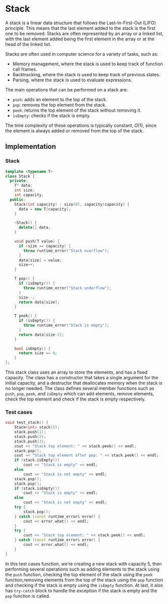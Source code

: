 # Stack

A stack is a linear data structure that follows the Last-In-First-Out (LIFO) principle. This means that the last element added to the stack is the first one to be removed. Stacks are often represented by an array or a linked list, with the last element added being the first element in the array or at the head of the linked list.

Stacks are often used in computer science for a variety of tasks, such as:

- Memory management, where the stack is used to keep track of function call frames.
- Backtracking, where the stack is used to keep track of previous states.
- Parsing, where the stack is used to evaluate expressions.

The main operations that can be performed on a stack are:

- `push`: adds an element to the top of the stack.
- `pop`: removes the top element from the stack.
- `peek`: returns the top element of the stack without removing it.
- `isEmpty`: checks if the stack is empty.

The time complexity of these operations is typically constant, $O(1)$, since the element is always added or removed from the top of the stack.

## Implementation

### Stack

```cpp
template <typename T>
class Stack {
  private:
    T* data;
    int size;
    int capacity;
  public:
    Stack(int capacity) : size(0), capacity(capacity) {
      data = new T[capacity];
    }

    ~Stack() {
      delete[] data;
    }

    void push(T value) {
      if (size == capacity) {
        throw runtime_error("Stack overflow");
      }
      data[size] = value;
      size++;
    }

    T pop() {
      if (isEmpty()) {
        throw runtime_error("Stack underflow");
      }
      size--;
      return data[size];
    }

    T peek() {
      if (isEmpty()) {
        throw runtime_error("Stack is empty");
      }
      return data[size-1];
    }

    bool isEmpty() {
      return size == 0;
    }
};
```

This stack class uses an array to store the elements, and has a fixed capacity. The class has a constructor that takes a single argument for the initial capacity, and a destructor that deallocates memory when the stack is no longer needed.
The class defines several member functions such as `push`, `pop`, `peek`, and `isEmpty` which can add elements, remove elements, check the top element and check if the stack is empty respectively.

### Test cases

```cpp
void test_stack() {
    Stack<int> stack(5);
    stack.push(1);
    stack.push(2);
    stack.push(3);
    cout << "Stack top element: " << stack.peek() << endl;
    stack.pop();
    cout << "Stack top element after pop: " << stack.peek() << endl;
    if (stack.isEmpty())
        cout << "Stack is empty" << endl;
    else
        cout << "Stack is not empty" << endl;
    stack.pop();
    stack.pop();
    if (stack.isEmpty())
        cout << "Stack is empty" << endl;
    else
        cout << "Stack is not empty" << endl;
    try {
        stack.pop();
    } catch (const runtime_error& error) {
        cout << error.what() << endl;
    }
    try {
        cout << "Stack top element: " << stack.peek() << endl;
    } catch (const runtime_error& error) {
        cout << error.what() << endl;
    }
}
```

In this test cases function, we're creating a new stack with capacity 5, then performing several operations such as adding elements to the stack using the `push` function, checking the top element of the stack using the `peek` function,removing elements from the top of the stack using the `pop` function and checking if the stack is empty using the `isEmpty` function. At last, it also has `try-catch` block to handle the exception if the stack is empty and the `pop` function is called.